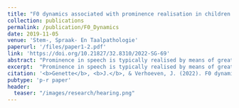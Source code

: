 ```yaml
---
title: "F0 dynamics associated with prominence realisation in children with hearing impairment"
collection: publications
permalink: /publication/F0_Dynamics
date: 2019-11-05
venue: 'Stem-, Spraak- En Taalpathologie'
paperurl: '/files/paper1-2.pdf'
link: 'https://doi.org/10.21827/32.8310/2022-SG-69'
abstract: "Prominence in speech is typically realised by means of greater amplitude, duration and F0 of the vowel nucleus in the syllable that carries word/sentence stress. It is well-established that F0 is the more important physical dimension. The present study reports the analysis of F0 in word realisation of two groups of children differing in hearing status. One group consisted of children with hearing impairment, while the other group consisted of age-matched children with normal hearing. The hearing-impaired children had been fitted with either a cochlear implant or a conventional hearing aid. Children had participated in a (non-)word imitation task which consisted of the repetition of monosyllables containing one of the monophthongs of Belgian Standard Dutch. Measurement and analysis of F0 in the vowel nuclei revealed interesting differences between the groups. The children with hearing impairment had the highest overall F0. In terms of the dynamics of F0 associated with prominence, all children correctly realised an underlying prominence-lending rise-fall pattern which at the phonetic level manifested itself as a falling pitch movement. In addition, the contour in children with a conventional hearing aid was steepest, while it was shallowest in children with a cochlear implant. The contour in children with normal hearing was situated between the two previous groups. The observed differences are attributed to differences in device use."
excerpt:  "Prominence in speech is typically realised by means of greater amplitude, duration and F0 of the vowel nucleus in the syllable that carries word/sentence stress. It is well-established that F0 is the more important physical dimension. The present study reports the analysis of F0 in word realisation of two groups of children differing in hearing status. One group consisted of children with hearing impairment, while the other group consisted of age-matched children with normal hearing. The hearing-impaired children had been fitted with either a cochlear implant or a conventional hearing aid. Children had participated in a (non-)word imitation task which consisted of the repetition of monosyllables containing one of the monophthongs of Belgian Standard Dutch. Measurement and analysis of F0 in the vowel nuclei revealed interesting differences between the groups. The children with hearing impairment had the highest overall F0. In terms of the dynamics of F0 associated with prominence, all children correctly realised an underlying prominence-lending rise-fall pattern which at the phonetic level manifested itself as a falling pitch movement. In addition, the contour in children with a conventional hearing aid was steepest, while it was shallowest in children with a cochlear implant. The contour in children with normal hearing was situated between the two previous groups. The observed differences are attributed to differences in device use."
citation: '<b>Genette</b>, <b>J.</b>, & Verhoeven, J. (2022). F0 dynamics associated with prominence realisation in children with hearing impairment. <i>Stem-, Spraak- En Taalpathologie</i>, <i>27</i>, 69-92. https://doi.org/10.21827/32.8310/2022-SG-69'
pubtype: 'p-r paper'
header:
  teaser: "/images/research/hearing.png"
---
```

